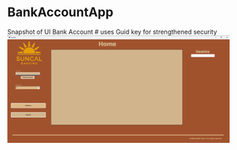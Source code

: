 # BankAccountApp

Snapshot of UI
Bank Account # uses Guid key for strengthened security
![UI Screenshot](./suns.png)


